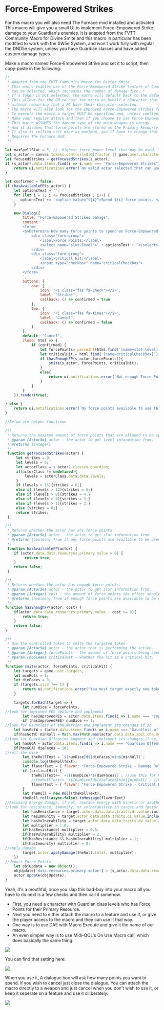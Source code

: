 # Force-Empowered Strikes

For this macro you will also need The Furnace mod installed and activated.
This macro will give you a small UI to implement Force-Empowered Strike damage to your Guardian's enemies. It is adapted from the FVTT Community Macro for Divine Smite and this macro in particular has been modified to work with the SW5e System, and won't work fully with regular the DND5e system, unless you have Guardian classes and have added custom damage types.

Make a macro named Force-Empowered Strike and set it to script, then copy-paste in the following:
```javascript
/*
 * Adapted from the FVTT Community Macro for Divine Smite
 * This macro enables use of the Force-Empowered Strike feature of Guardians in SW5e. A number of force points to spend
 * can be selected, which increases the number of damage dice. * 
 * If a token is not selected, the macro will default back to the default character for the Actor. 
 * This allows for the GM to cast the macro on behalf a character that possesses it, 
 * without requiring that a PC have their character selected.
 * The macro will also look for the Improved Force-Empowered Strikes feature and add the damage appropriately.
 * To execute the macro a target MUST be specified and, unless configured otherwise, the character must have at least 1 force point.
 * Make your regular attack and then if you choose to use Force-Empowered Strike, run this macro, or execute it via Dynamic Effects.
 * This macro ASSUMES the damage type of the main weapon is energy.
 * And it assumes that force points are stored as the Primary Resource on the character sheet.
 * It also is rolling crit dice as maximum, you'll have to change that if you want a different crit roll method.
 * Requires The Furnace mod.
 */

let maxSpellSlot = 5; //  Highest force power level that may be used.
let s_actor = canvas.tokens.controlled[0]?.actor || game.user.character;     
let focusedStrikes = getFocusedStrikes(s_actor);
if (s_actor?.data.items.find(i => i.name === "Force-Empowered Strikes") === undefined){
    return ui.notifications.error(`No valid actor selected that can use this macro.`);
}

let confirmed = false;
if (hasAvailableFP(s_actor)) {
    let optionsText = "";
    for (let i = 1; i <= focusedStrikes ; i++) {
       optionsText += `<option value="${i}">Spend ${i} force points. </option>`;
    }

    new Dialog({
        title: "Force-Empowered Strikes Damage",
        content: `
        <form>
        <p>Determine how many force points to spend on Force-Empowered Strikes.</p>
            <div class="form-group">
                <label>Force Points:</label>
                <select name="slot-level">` + optionsText + `</select>
            </div>
            <div class="form-group">
                <label>Critical Hit:</label>
                <input type="checkbox" name="criticalCheckbox">
            </div>
        </form>
        `,
        buttons: {
            one: {
                icon: '<i class="fas fa-check"></i>',
                label: "Strike!",
                callback: () => confirmed = true
            },
            two: {
                icon: '<i class="fas fa-times"></i>',
                label: "Cancel",
                callback: () => confirmed = false
            }
        },
        default: "Cancel",
        close: html => {
            if (confirmed) {
                let forcePoints= parseInt(html.find('[name=slot-level]')[0].value);
                let criticalHit = html.find('[name=criticalCheckbox]')[0].checked;
				if (hasEnoughFP(s_actor,forcePoints)){
					smite(s_actor, forcePoints, criticalHit);
				}
				else{
					return ui.notifications.error(`Not enough Force Points.`);
				}
            }
        }
    }).render(true);

} else {
    return ui.notifications.error(`No force points available to use this feature.`);    
}

//Below are helper functions

/**
 * Returns the maximum amount of force points that are allowed to be spent on one FES based on guardian level.
 * @param {Actor5e} actor - the actor to get level information from.
 * @returns {integer}
 */
 function getFocusedStrikes(actor) {
     let strikes = 0;
     let levels = 0;
     let actorClass = s_actor?.classes.guardian;
     if(actorClass != undefined){   
         levels = actorClass.data.data.levels;
     }
     if (levels > 16){strikes = 6;}
     else if (levels > 12){strikes = 5;}
     else if (levels > 8){strikes = 4;}
     else if (levels > 4){strikes = 3;}
     else if (levels > 1){strikes = 2;}
     else {strikes = 0;}
     return strikes;
 }

/**
 * Returns whether the actor has any force points.
 * @param {Actor5e} actor - the actor to get slot information from.
 * @returns {boolean} True if any force points are available to be used.
 */
 function hasAvailableFP(actor) {
    if (actor.data.data.resources.primary.value > 0) {
         return true;
    }
    return false;
 }

/**
 * Returns whether the actor has enough force points.
 * @param {Actor5e} actor - the actor to get slot information from.
 * @param {integer} cost - the amount of force points the effect should cost
 * @returns {boolean} True if enough force points are available to be used.
 */
function hasEnoughFP(actor, cost) {
	if(actor.data.data.resources.primary.value - cost >= 0){
		return true;
	}
	return false;
}

/**
 * Use the controlled token to smite the targeted token.
 * @param {Actor5e} actor - the actor that is performing the action.
 * @param {integer} forcePoints - the amount of force points being spent.
 * @param {boolean} criticalHit - whether the hit is a critical hit.
 */
function smite(actor, forcePoints, criticalHit) {
    let targets = game.user.targets;
	let minRoll = 1;
	let dieFaces = 8;
    if (targets.size !== 1) {
        return ui.notifications.error("You must target exactly one token to Force Empowered Strike.");
    }

    targets.forEach(target => {
        let numDice = forcePoints;
//look for improved FES feature and implement
        let hasImprovedFES = actor.data.items.find(i => i.name === "Improved Force-Empowered Strikes") != undefined;
        if (hasImprovedFES) numDice += 1;
//look for Gauntlets of the Warrior and implement its changes if so
	let hasGotW = (actor.data.items.find(i => i.name === "Gauntlets of the Warrior") != undefined && actor.classes.guardian.data.data.levels >= 5)
	if(hasGotW) minRoll = Math.max(Math.max(actor.data.data.abil.cha.mod, actor.data.data.abil.wis.mod),1);
//look for Guardian Offensive Augment and implement its changes if so, only handles bumping a d8 to a d10, modify code if bumping to d12
	let hasGOA = actor.data.items.find(i => i.name === "Guardian Offensive Augment") != undefined;
	if(hasGOA) dieFaces = 10;
//roll the dice
        let theRollText = `${numDice}d${dieFaces}min${minRoll}`;
		console.log(theRollText);
        let flavorText = { flavor: "Force-Empowered Strike - Damage Roll (Energy)", speaker };
        if (criticalHit) {
            theRollText+= `+(${numDice}*${dieFaces})`; //use this for Maximized Crit Dice, don't use both
            //theRollText+= `+${numDice}d${dieFaces}min${minRoll}`; //use this for regular double Crit Dice, don't use both
            flavorText = { flavor: "Force-Empowered Strike - Critical Damage Roll (Energy)", speaker };
        }
        let theRoll = new Roll(theRollText);
        theRoll.roll(async=false).toMessage(flavorText)
//Assuming Energy damage, if not, replace energy with kinetic or another damage type.
//look for resistance, immunity, or vulnerability in target and factor into damage
        let hasResistance = target.actor.data.data.traits.dr.value.includes("energy");
        let hasImmunity = target.actor.data.data.traits.di.value.includes("energy");
        let hasVulnerability = target.actor.data.data.traits.dv.value.includes("energy");
        let multiplier = 1.0;
        if(hasResistance) multiplier = 0.5;
        if(hasVulnerability) multiplier = 2;
        if(hasResistance && hasVulnerability) multiplier = 1;
        if(hasImmunity) multiplier = 0;
//apply damage        
        target.actor.applyDamage(theRoll.total, multiplier);
    })
//deduct Force Points
    let objUpdate = new Object();
    objUpdate['data.resources.primary.value'] = (s_actor.data.data.resources.primary.value - forcePoints);
    actor.update(objUpdate);
}
```
Yeah, it's a mouthful, once you slap this bad-boy into your macro all you have to do next is a few checks and then call it somehow.
* First, you need a character with Guardian class levels who has Force Points for their Primary Resource.
* Next you need to either attach the macro to a feature and use it, or give the player access to the macro and they can use it that way.
* One way is to use DAE with Macro Execute and give it the name of our macro.
* An even simpler way is to use Midi-QOL's On Use Macro call, which does basically the same thing:

![](https://github.com/ExileofBrokenSky/My-Foundry-VTT-Macros/blob/main/Force-Empowered%20Strikes/On%20Use%20Macro.png)

You can find that setting here:

![](https://github.com/ExileofBrokenSky/My-Foundry-VTT-Macros/blob/main/Force-Empowered%20Strikes/On%20Use%20Macro%20call%20Midi-QOL%20setting.png)

When you use it, A dialogue box will ask how many points you want to spend. If you wish to cancel just close the dialogue. 
You can attach the macro directly to a weapon and just cancel when you don't wish to use it, or keep it seperate on a feature and use it diliberately.

![](https://github.com/ExileofBrokenSky/My-Foundry-VTT-Macros/blob/main/Force-Empowered%20Strikes/FES.png)
